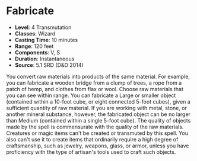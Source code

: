 # Fabricate

- **Level**: 4 Transmutation
- **Classes**: Wizard
- **Casting Time**: 10 minutes
- **Range**: 120 feet
- **Components**: V, S
- **Duration**: Instantaneous
- **Source**: 5.1 SRD (D&D 2014)

You convert raw materials into products of the same material. For example, you can fabricate a wooden bridge from a clump of trees, a rope from a patch of hemp, and clothes from flax or wool. Choose raw materials that you can see within range. You can fabricate a Large or smaller object (contained within a 10-foot cube, or eight connected 5-foot cubes), given a sufficient quantity of raw material. If you are working with metal, stone, or another mineral substance, however, the fabricated object can be no larger than Medium (contained within a single 5-foot cube). The quality of objects made by the spell is commensurate with the quality of the raw materials. Creatures or magic items can't be created or transmuted by this spell. You also can't use it to create items that ordinarily require a high degree of craftsmanship, such as jewelry, weapons, glass, or armor, unless you have proficiency with the type of artisan's tools used to craft such objects.

